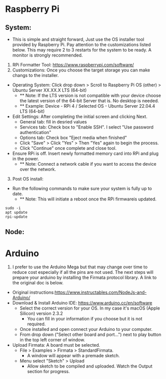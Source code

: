 # Raspberry Pi
## System:
- This is simple and straight forward, Just use the OS installer tool provided by Raspberry Pi. Pay attention to the customizations listed below. This may require 2 to 3 restarts for the system to be ready. A monitor is strongly recommended.
1. RPi Formatter Tool: https://www.raspberrypi.com/software/
2. Customizations: Once you choose the target storage you can make changs to the installer.
  - Operating System: Click drop down > Scroll to Raspberry Pi OS (other) > Ubuntu Server XX.XX.X LTS (64-bit)
    - ** Note: If the LTS version is not compatible with your device choose the latest version of the 64-bit Server that is. No desktop is needed. 
    - ** Example: Device - RPi 4 / Selected OS - Ubuntu Server 22.04.4 LTS (64-bit)
  - Edit Settings: After completing the initial screen and clicking Next.
    - General tab: fill in desried values
    - Services tab: Check box to "Enable SSH". I select "Use password authentication"
    - Options tab: Check box "Eject media when finished"
    - Click "Save" > Click "Yes" > Then "Yes" again to begin the process.
    - Click "Continue" once complete and close tool. 
  - Ensure RPi is off. Insert newly formatted memory card into RPi and plug in the power.
    - ** Note: Connect a network cable if you want to access the device over the network. 
3. Post OS install:
  - Run the following commands to make sure your system is fully up to date. 
    - ** Note: This will initiate a reboot once the RPi firmwareis updated. 
  ```
  sudo -i
  apt update
  rpi-update
  ```    
## Node:

# Arduino
1. I prefer to use the Arduino Mega but that may change over time to reduce cost especially if all the pins are not used. The next steps will prepare your arduino by installing the Firmata protocol library. A link to the original doc is below.
- Original instructions:https://www.instructables.com/NodeJs-and-Arduino/
- Download & Install Arduino IDE: https://www.arduino.cc/en/software
  - Select the correct version for your OS. In my case it's macOS (Apple Silicon) version 2.3.2
    - You can fill in your information if you choose but it is not required. 
  - Once installed and open connect your Arduino to your computer.
  - From drop down ("Select other board and port...") next to play button in the top left corner of window.
- Upload Firmata: A board must be selected. 
  - File > Examples > Firmata > StandardFirmata. 
    - A window will appear with a premade sketch. 
  - Menu select "Sketch" > Upload
    - Allow sketch to be compiled and uploaded. Watch the Output section for progress.